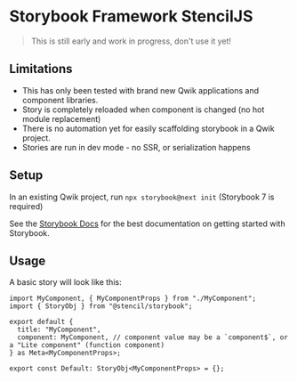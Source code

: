# Storybook Framework StencilJS

> This is still early and work in progress, don't use it yet!

## Limitations

- This has only been tested with brand new Qwik applications and component libraries.
- Story is completely reloaded when component is changed (no hot module replacement)
- There is no automation yet for easily scaffolding storybook in a Qwik project.
- Stories are run in dev mode - no SSR, or serialization happens

## Setup

In an existing Qwik project, run `npx storybook@next init` (Storybook 7 is required)

See the [Storybook Docs](https://storybook.js.org/docs/7.0/qwik/get-started/introduction) for the best documentation on getting started with Storybook.

## Usage

A basic story will look like this:

```tsx
import MyComponent, { MyComponentProps } from "./MyComponent";
import { StoryObj } from "@stencil/storybook";

export default {
  title: "MyComponent",
  component: MyComponent, // component value may be a `component$`, or a "Lite component" (function component)
} as Meta<MyComponentProps>;

export const Default: StoryObj<MyComponentProps> = {};
```
